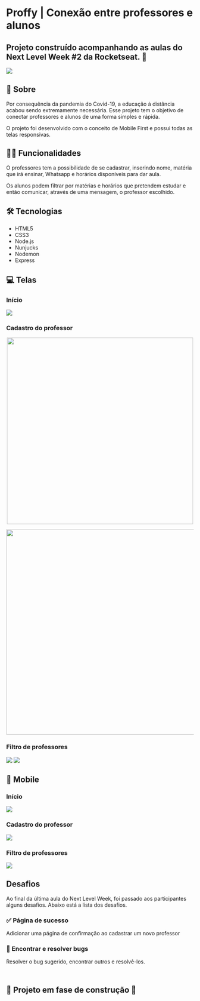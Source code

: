 # Proffy | Conexão entre professores e alunos
## Projeto construído acompanhando as aulas do Next Level Week #2 da Rocketseat. 🚀



<img src="https://github.com/IsabelaMarques07/nlw/blob/master/git_images/v1/banner.jpg?raw=true">

## 📌 Sobre
<p>Por consequência da pandemia do Covid-19, a educação à distância acabou sendo extremamente necessária. Esse projeto tem o objetivo de conectar professores e alunos de uma forma simples e rápida.
<p> O projeto foi desenvolvido com o conceito de Mobile First e possui todas as telas responsivas.

## 👩‍💻 Funcionalidades
<p> O professores tem a possibilidade de se cadastrar, inserindo nome, matéria que irá ensinar, Whatsapp e horários disponíveis para dar aula.
<p> Os alunos podem filtrar por matérias e horários que pretendem estudar e então comunicar, através de uma mensagem, o professor escolhido.

## 🛠 Tecnologias
* HTML5
* CSS3
* Node.js
* Nunjucks
* Nodemon
* Express

## 💻 Telas
### Início
<img src="https://github.com/IsabelaMarques07/nlw/blob/master/git_images/v1/screens/page_landing.jpg?raw=true">

### Cadastro do professor
<p align="center">
<img src="https://github.com/IsabelaMarques07/nlw/blob/master/git_images/v1/screens/give_classes.jpg?raw=true" height="500">
</p>
<img src="https://github.com/IsabelaMarques07/nlw/blob/master/git_images/v1/screens/Give_Classes.gif?raw=true" height="550">


### Filtro de professores
<img src="https://github.com/IsabelaMarques07/nlw/blob/master/git_images/v1/screens/page_study_with_proffy.jpg?raw=true">
<img src="https://github.com/IsabelaMarques07/nlw/blob/master/git_images/v1/screens/Study.gif?raw=true">                                                                         

## 📱 Mobile

### Início
<img src="https://github.com/IsabelaMarques07/nlw/blob/master/git_images/v1/responsiveness/Page_landing.gif?raw=true"> 

### Cadastro do professor
<img src="https://github.com/IsabelaMarques07/nlw/blob/master/git_images/v1/responsiveness/Give_Classes2.gif?raw=true"> 

### Filtro de professores
<img src="https://github.com/IsabelaMarques07/nlw/blob/master/git_images/v1/responsiveness/Page_study.gif?raw=true"> 

## Desafios
<p> Ao final da última aula do Next Level Week, foi passado aos participantes alguns desafios. Abaixo está a lista dos desafios.
  
### ✅ Página de sucesso
<p> Adicionar uma página de confirmação ao cadastrar um novo professor
  
### 🔲 Encontrar e resolver bugs
<p> Resolver o bug sugerido, encontrar outros e resolvê-los.
  
## <br>🚧 Projeto em fase de construção 🚧 </br>
